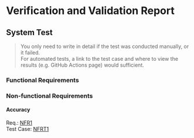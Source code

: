 # Verification and Validation Report

## System Test
> You only need to write in detail if the test was conducted manually, or it failed.  
> For automated tests, a link to the test case and where to view the results (e.g. GitHub Actions page) would sufficient.

### Functional Requirements

### Non-functional Requirements

#### Accuracy
Req.: [NFR1](../2-requirements/non-functional-req.md#accuracy)  
Test Case: [NFRT1](../3-testing/system/NFRT1.md)